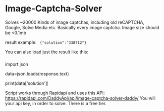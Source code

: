 # Image-Captcha-Solver

Solves ~20000 Kinds of image captchas, including old reCAPTCHA, Google, Solve Media etc. Basically every image captcha.
Image size should be <0.1mb 

result example:
<code>
{"solution":"338712"}
</code>

You can also load just the result like this:
###

import json 
  
data=json.loads(response.text) 

print(data['solution']) 

Script works through Rapidapi and uses this API: https://rapidapi.com/DaddyApi/api/image-captcha-solver-daddy/
You will your api key, in order to solve. There is a free tier.
